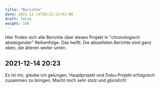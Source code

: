 ```yaml
---
title: "Berichte"
date: 2021-12-14T20:21:21+01:00
draft: false
weight: 100
---
```


Hier finden sich alle Berichte über dieses Projekt in "chronologisch absteigender" Reihenfolge. Das heißt: Die aktuellsten Berichte sind ganz oben, die älteren weiter unten.

## 2021-12-14 20:23

Es ist mir, glaube ich gelungen, Hauptprojekt und Doku-Projekt erfolgreich zusammen zu bringen. Macht mich sehr stolz und glücklich!